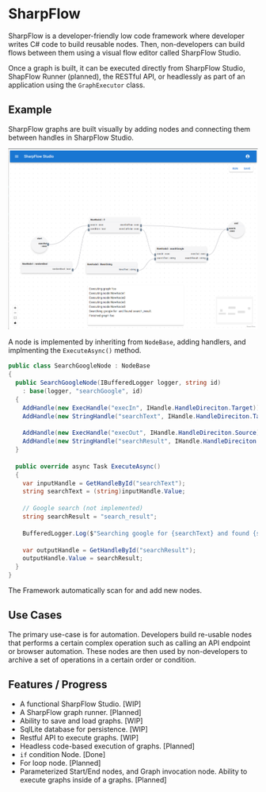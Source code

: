 # SharpFlow

SharpFlow is a developer-friendly low code framework where developer writes C# code to build reusable nodes. Then, non-developers can build flows between them using a visual flow editor called SharpFlow Studio.

Once a graph is built, it can be executed directly from SharpFlow Studio, ShapFlow Runner (planned), the RESTful API, or headlessly as part of an application using the `GraphExecutor` class.

## Example

SharpFlow graphs are built visually by adding nodes and connecting them between handles in SharpFlow Studio.

![Alt text](images/sharpflow_studio.png)

A node is implemented by inheriting from `NodeBase`, adding handlers, and implmenting the `ExecuteAsync()` method.

```csharp
public class SearchGoogleNode : NodeBase
{
  public SearchGoogleNode(IBufferedLogger logger, string id)
    : base(logger, "searchGoogle", id)
  {
    AddHandle(new ExecHandle("execIn", IHandle.HandleDireciton.Target));
    AddHandle(new StringHandle("searchText", IHandle.HandleDireciton.Target));

    AddHandle(new ExecHandle("execOut", IHandle.HandleDireciton.Source));
    AddHandle(new StringHandle("searchResult", IHandle.HandleDireciton.Source));
  }

  public override async Task ExecuteAsync()
  {
    var inputHandle = GetHandleById("searchText");
    string searchText = (string)inputHandle.Value;

    // Google search (not implemented)
    string searchResult = "search_result";

    BufferedLogger.Log($"Searching google for {searchText} and found {searchResult}.");

    var outputHandle = GetHandleById("searchResult");
    outputHandle.Value = searchResult;
  }
}
```

The Framework automatically scan for and add new nodes.

## Use Cases

The primary use-case is for automation.  Developers build re-usable nodes that performs a certain complex operation such as calling an API endpoint or browser automation.  These nodes are then used by non-developers to archive a set of operations in a certain order or condition.

## Features / Progress

- A functional SharpFlow Studio. [WIP]
- A SharpFlow graph runner. [Planned]
- Ability to save and load graphs. [WIP]
- SqlLite database for persistence. [WIP]
- Restful API to execute graphs. [WIP]
- Headless code-based execution of graphs. [Planned]
- `if` condition Node. [Done]
- For loop node. [Planned]
- Parameterized Start/End nodes, and Graph invocation node.  Ability to execute graphs inside of a graphs. [Planned]

